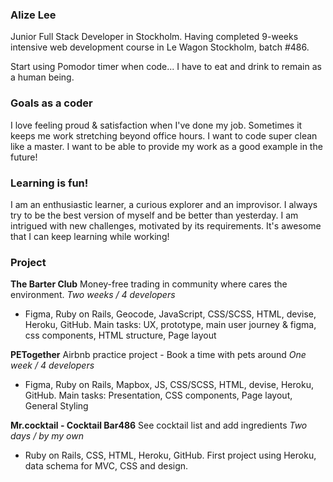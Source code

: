 ### Alize Lee

Junior Full Stack Developer in Stockholm. Having completed 9-weeks intensive web development course in Le Wagon Stockholm, batch #486. 

Start using Pomodor timer when code... I have to eat and drink to remain as a human being. 

### Goals as a coder

I love feeling proud & satisfaction when I've done my job. Sometimes it keeps me work stretching beyond office hours. I want to code super clean like a master. I want to be able to provide my work as a good example in the future!

### Learning is fun!

I am an enthusiastic learner, a curious explorer and an improvisor. I always try to be the best version of myself and be better than yesterday. I am intrigued with new challenges, motivated by its requirements. It's awesome that I can keep learning while working!

### Project

**The Barter Club**
Money-free trading in community where cares the environment. 
*Two weeks / 4 developers*

- Figma, Ruby on Rails, Geocode, JavaScript, CSS/SCSS, HTML, devise, Heroku, GitHub. Main tasks: UX, prototype, main user journey & figma, css components, HTML structure, Page layout

**PETogether**
Airbnb practice project - Book a time with pets around
*One week / 4 developers*

- Figma, Ruby on Rails, Mapbox, JS, CSS/SCSS, HTML, devise, Heroku, GitHub. Main tasks: Presentation, CSS components, Page layout, General Styling

**Mr.cocktail - Cocktail Bar486**
See cocktail list and add ingredients
*Two days / by my own*

- Ruby on Rails, CSS, HTML, Heroku, GitHub. First project using Heroku, data schema for MVC, CSS and design.
